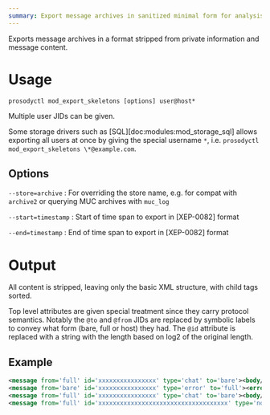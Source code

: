 ```yaml
---
summary: Export message archives in sanitized minimal form for analysis
---
```


Exports message archives in a format stripped from private information
and message content.

# Usage

    prosodyctl mod_export_skeletons [options] user@host*

Multiple user JIDs can be given.

Some storage drivers such as [SQL][doc:modules:mod_storage_sql] allows
exporting all users at once by giving the special username `*`, i.e.
`prosodyctl mod_export_skeletons \*@example.com`.

## Options

`--store=archive`
:   For overriding the store name, e.g. for compat with `archive2` or
    querying MUC archives with `muc_log`

`--start=timestamp`
:	Start of time span to export in [XEP-0082] format

`--end=timestamp`
:	End of time span to export in [XEP-0082] format

# Output

All content is stripped, leaving only the basic XML structure, with
child tags sorted.

Top level attributes are given special treatment since they carry
protocol semantics. Notably the `@to` and `@from` JIDs are replaced by
symbolic labels to convey what form (bare, full or host) they had. The
`@id` attribute is replaced with a string with the length based on log2
of the original length.

## Example

```xml
<message from='full' id='xxxxxxxxxxxxxxxx' type='chat' to='bare'><body/><x xmlns='jabber:x:oob'><url/></x></message>
<message from='bare' id='xxxxxxxxxxxxxxxx' type='error' to='full'><error><remote-server-not-found xmlns='urn:ietf:params:xml:ns:xmpp-stanzas'/><text xmlns='urn:ietf:params:xml:ns:xmpp-stanzas'/></error></message>
<message from='full' id='xxxxxxxxxxxxxxxx' type='chat' to='bare'><body/><x xmlns='jabber:x:oob'><url/></x></message>
<message from='full' id='xxxxxxxxxxxxxxxxxxxxxxxxxxxxxxxxxxxx' type='normal' to='bare'><x xmlns='jabber:x:conference'/></message>
```
